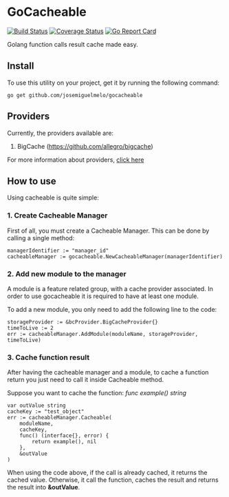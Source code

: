 # GoCacheable
[![Build Status](https://travis-ci.org/josemiguelmelo/gocacheable.svg?branch=master)](https://travis-ci.org/josemiguelmelo/gocacheable)
[![Coverage Status](https://coveralls.io/repos/github/josemiguelmelo/gocacheable/badge.svg)](https://coveralls.io/github/josemiguelmelo/gocacheable)
[![Go Report Card](https://goreportcard.com/badge/github.com/josemiguelmelo/gocacheable)](https://goreportcard.com/report/github.com/josemiguelmelo/gocacheable)


Golang function calls result cache made easy.

## Install

To use this utility on your project, get it by running the following command:

```
go get github.com/josemiguelmelo/gocacheable
```


## Providers

Currently, the providers available are:

1) BigCache (https://github.com/allegro/bigcache)

For more information about providers, [click here](docs/providers)

## How to use

Using cacheable is quite simple: 

### 1. Create Cacheable Manager

First of all, you must create a Cacheable Manager. This can be done by calling a single method:

```
managerIdentifier := "manager_id"
cacheableManager := gocacheable.NewCacheableManager(managerIdentifier)
```

### 2. Add new module to the manager

A module is a feature related group, with a cache provider associated. 
In order to use gocacheable it is required to have at least one module.

To add a new module, you only need to add the following line to the code:

```
storageProvider := &bcProvider.BigCacheProvider{}
timeToLive := 2
err := cacheableManager.AddModule(moduleName, storageProvider, timeToLive)
```

### 3. Cache function result

After having the cacheable manager and a module, to cache a function return you just need to call it inside Cacheable method.

Suppose you want to cache the function: *func example() string*

```
var outValue string
cacheKey := "test_object"
err := cacheableManager.Cacheable(
    moduleName, 
    cacheKey, 
    func() (interface{}, error) {
        return example(), nil
    },
    &outValue
)
```

When using the code above, if the call is already cached, it returns the cached value. Otherwise, it call the function, caches the result and returns the result into **&outValue**.

